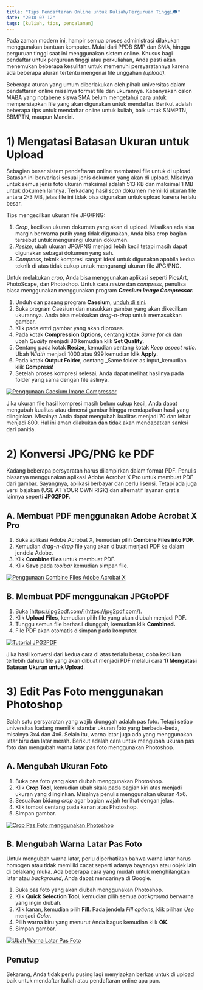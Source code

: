 ```yaml
---
title: "Tips Pendaftaran Online untuk Kuliah/Perguruan Tinggi🎓"
date: "2018-07-12"
tags: [kuliah, tips, pengalaman]
---
```


Pada zaman modern ini, hampir semua proses administrasi dilakukan menggunakan bantuan komputer. Mulai dari PPDB SMP dan SMA, hingga perguruan tinggi saat ini menggunakan sistem online. Khusus bagi pendaftar untuk perguruan tinggi atau perkuliahan, Anda pasti akan menemukan beberapa kesulitan untuk memenuhi persyaratannya karena ada beberapa aturan tertentu mengenai file unggahan _(upload)._

Beberapa aturan yang umum diberlakukan oleh pihak universitas dalam pendaftaran online misalnya format file dan ukurannya. Kebanyakan calon MABA yang notabene siswa SMA belum mengetahui cara untuk mempersiapkan file yang akan digunakan untuk mendaftar. Berikut adalah beberapa tips untuk mendaftar online untuk kuliah, baik untuk SNMPTN, SBMPTN, maupun Mandiri.

# 1) Mengatasi Batasan Ukuran untuk Upload

Sebagian besar sistem pendaftaran online membatasi file untuk di upload. Batasan ini bervariasi sesuai jenis dokumen yang akan di upload. Misalnya untuk semua jenis foto ukuran maksimal adalah 513 KB dan maksimal 1 MB untuk dokumen lainnya. Terkadang hasil _scan_ dokumen memiliki ukuran file antara 2-3 MB, jelas file ini tidak bisa digunakan untuk upload karena terlalu besar.

Tips mengecilkan ukuran file JPG/PNG:

1. _Crop_, kecilkan ukuran dokumen yang akan di upload. Misalkan ada sisa margin berwarna putih yang tidak digunakan, Anda bisa crop bagian tersebut untuk mengurangi ukuran dokumen.
2. _Resize_, ubah ukuran JPG/PNG menjadi lebih kecil tetapi masih dapat digunakan sebagai dokumen yang sah.
3. _Compress_, teknik kompresi sangat ideal untuk digunakan apabila kedua teknik di atas tidak cukup untuk mengurangi ukuran file JPG/PNG.

Untuk melakukan _crop_, Anda bisa menggunakan aplikasi seperti PicsArt, PhotoScape, dan Photoshop. Untuk cara _resize_ dan _compress_, penulisa biasa menggunakan menggunakan program _**Caesium Image Compressor.**_

1. Unduh dan pasang program **Caesium,** [unduh di sini](https://www.fosshub.com/Caesium-Image-Compressor.html).
2. Buka program Caesium dan masukkan gambar yang akan dikecilkan ukurannya. Anda bisa melakukan _drag-n-drop_ untuk memasukkan gambar.
3. Klik pada entri gambar yang akan diproses.
4. Pada kotak **Compression Options**, centang kotak _Same for all_ dan ubah _Quality_ menjadi 80 kemudian klik **Set Quality**.
5. Centang pada kotak **Resize**, kemudian centang kotak _Keep aspect ratio_. Ubah _Width_ menjadi 1000 atau 999 kemudian klik **Apply**.
6. Pada kotak **Output Folder**, centang _Same folder as input_kemudian klik **Compress!**
7. Setelah proses kompresi selesai, Anda dapat melihat hasilnya pada folder yang sama dengan file aslinya.

[![Penggunaan Caesium Image Compressor](/posts/2018-07-12/43311861012_972e1bd7eb_b.jpg)](https://www.flickr.com/photos/158825251@N05/43311861012/in/dateposted-public/)

Jika ukuran file hasil kompresi masih belum cukup kecil, Anda dapat mengubah kualitas atau dimensi gambar hingga mendapatkan hasil yang diinginkan. Misalnya Anda dapat mengubah kualitas menjadi 70 dan lebar menjadi 800. Hal ini aman dilakukan dan tidak akan mendapatkan sanksi dari panitia.

# 2) Konversi JPG/PNG ke PDF

Kadang beberapa persyaratan harus dilampirkan dalam format PDF. Penulis biasanya menggunakan aplikasi Adobe Acrobat X Pro untuk membuat PDF dari gambar. Sayangnya, aplikasi berbayar dan perlu lisensi. Tetapi ada juga versi bajakan (USE AT YOUR OWN RISK) dan alternatif layanan gratis lainnya seperti **JPG2PDF**.

## A. Membuat PDF menggunakan Adobe Acrobat X Pro

1. Buka aplikasi Adobe Acrobat X, kemudian pilih **Combine Files into PDF**.
2. Kemudian _drag-n-drop_ file yang akan dibuat menjadi PDF ke dalam jendela Adobe.
3. Klik **Combine files** untuk membuat PDF.
4. Klik **Save** pada _toolbar_ kemudian simpan file.

[![Penggunaan Combine Files Adobe Acrobat X](/posts/2018-07-12/29490350168_d28c6ec422_b.jpg)](https://www.flickr.com/photos/158825251@N05/29490350168/in/dateposted-public/)

## B. Membuat PDF menggunakan JPGtoPDF

1. Buka [https://jpg2pdf.com/](https://jpg2pdf.com/).
2. Klik **Upload Files**, kemudian pilih file yang akan diubah menjadi PDF.
3. Tunggu semua file berhasil diunggah, kemudian klik **Combined.**
4. File PDF akan otomatis disimpan pada komputer.

[![Tutorial JPG2PDF](/posts/2018-07-12/42457176355_cc37453e18_b.jpg)](https://www.flickr.com/photos/158825251@N05/42457176355/in/dateposted-public/)

Jika hasil konversi dari kedua cara di atas terlalu besar, coba kecilkan terlebih dahulu file yang akan dibuat menjadi PDF melalui cara **1) Mengatasi Batasan Ukuran untuk Upload**.

# 3) Edit Pas Foto menggunakan Photoshop

Salah satu persyaratan yang wajib diunggah adalah pas foto. Tetapi setiap universitas kadang memiliki standar ukuran foto yang berbeda-beda, misalnya 3x4 dan 4x6. Selain itu, warna latar juga ada yang menggunakan latar biru dan latar merah. Berikut adalah cara untuk mengubah ukuran pas foto dan mengubah warna latar pas foto menggunakan Photoshop.

## A. Mengubah Ukuran Foto

1. Buka pas foto yang akan diubah menggunakan Photoshop.
2. Klik **Crop Tool**, kemudian ubah skala pada bagian kiri atas menjadi ukuran yang diinginkan. Misalnya penulis menggunakan ukuran 4x6.
3. Sesuaikan bidang _crop_ agar bagian wajah terlihat dengan jelas.
4. Klik tombol centang pada kanan atas Photoshop.
5. Simpan gambar.

[![Crop Pas Foto menggunakan Photoshop](/posts/2018-07-12/29490618508_6fe17a3f79_b.jpg)](https://www.flickr.com/photos/158825251@N05/29490618508/in/dateposted-public/)

## B. Mengubah Warna Latar Pas Foto

Untuk mengubah warna latar, perlu diperhatikan bahwa warna latar harus homogen atau tidak memiliki cacat seperti adanya bayangan atau objek lain di belakang muka. Ada beberapa cara yang mudah untuk menghilangkan latar atau _background_, Anda dapat mencarinya di Google.

1. Buka pas foto yang akan diubah menggunakan Photoshop.
2. Klik **Quick Selection Tool**, kemudian pilih semua _background_ berwarna yang ingin diubah.
3. Klik kanan, kemudian pilih **Fill**. Pada jendela _Fill options,_ klik pilihan _Use_ menjadi _Color._
4. Pilih warna biru yang menurut Anda bagus kemudian klik **OK**.
5. Simpan gambar.

[![Ubah Warna Latar Pas Foto](/posts/2018-07-12/29490747058_4d9d8812cd_b.jpg)](https://www.flickr.com/photos/158825251@N05/29490747058/in/dateposted-public/)

## Penutup

Sekarang, Anda tidak perlu pusing lagi menyiapkan berkas untuk di upload baik untuk mendaftar kuliah atau pendaftaran online apa pun.
